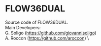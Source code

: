 # FLOW36DUAL
Source code of FLOW36DUAL.\
Main Developers:\
G. Soligo (https://github.com/giovannisoligo) \
A. Roccon (https://github.com/aroccon) \
